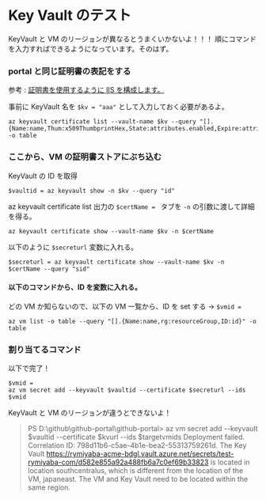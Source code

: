 # Key Vault のテスト

KeyVault と VM のリージョンが異なるとうまくいかないよ！！！
順にコマンドを入力すればできるようになっています。そのはず。

### portal と同じ証明書の表記をする

参考 : [証明書を使用するように IIS を構成します。](https://docs.microsoft.com/ja-jp/azure/virtual-machines/windows/tutorial-secure-web-server)

事前に KeyVault 名を `$kv = "aaa"` として入力しておく必要があるよ。
```
az keyvault certificate list --vault-name $kv --query "[].{Name:name,Thum:x509ThumbprintHex,State:attributes.enabled,Expire:attributes.expires}" -o table
```

### ここから、VM の証明書ストアにぶち込む

KeyVault の ID を取得
```
$vaultid = az keyvault show -n $kv --query "id"
```

az keyvault certificate list 出力の `$certName = ` タブを `-n` の引数に渡して詳細を得る。

```
az keyvault certificate show --vault-name $kv -n $certName
```
以下のように `$secreturl` 変数に入れる。
```
$secreturl = az keyvault certificate show --vault-name $kv -n $certName --query "sid"
```

#### 以下のコマンドから、ID を変数に入れる。

どの VM か知らないので、以下の VM 一覧から、ID を set する -> `$vmid = ` 
```
az vm list -o table --query "[].{Name:name,rg:resourceGroup,ID:id}" -o table
```

### 割り当てるコマンド

以下で完了！
```
$vmid =
az vm secret add --keyvault $vaultid --certificate $secreturl --ids $vmid
```
KeyVault と VM のリージョンが違うとできないよ！

> PS D:\github\github-portal\github-portal> az vm secret add --keyvault $vaultid --certificate $kvurl --ids $targetvmids
> Deployment failed. Correlation ID: 798d11b6-c5ae-4b1e-bea2-55313759261d. The Key Vault https://rymiyaba-acme-bdgl.vault.azure.net/secrets/test-rymiyaba-com/d582e855a92a488fb6a7c0ef69b33823 is located in location southcentralus, which is different from the location of the VM, japaneast. The VM and Key Vault need to be located within the same region.
